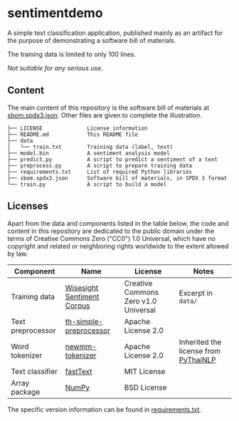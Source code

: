 # sentimentdemo

A simple text classification application, published mainly as an artifact for
the purpose of demonstrating a software bill of materials.

The training data is limited to only 100 lines.

*Not suitable for any serious use.*

## Content

The main content of this repository is the software bill of materials at
[sbom.spdx3.json](./sbom.spdx3.json).
Other files are given to complete the illustration.

```text
├── LICENSE              License information
├── README.md            This README file
├── data
│   └── train.txt        Training data (label, text)
├── model.bin            A sentiment analysis model
├── predict.py           A script to predict a sentiment of a text
├── preprocess.py        A script to prepare training data
├── requirements.txt     List of required Python libraries
├── sbom.spdx3.json      Software bill of materials, in SPDX 3 format
└── train.py             A script to build a model
```

## Licenses

Apart from the data and components listed in the table below, the code and
content in this repository are dedicated to the public domain under the terms
of Creative Commons Zero ("CC0") 1.0 Universal, which have no copyright and
related or neighboring rights worldwide to the extent allowed by law.

| Component | Name | License | Notes |
| --------- | ---- | ------- | ----- |
| Training data | [Wisesight Sentiment Corpus](https://github.com/PyThaiNLP/wisesight-sentiment) | Creative Commons Zero v1.0 Universal | Excerpt in `data/` |
| Text preprocessor | [th-simple-preprocessor](https://pypi.org/project/th-simple-preprocessor/) |  Apache License 2.0 | |
| Word tokenizer | [newmm-tokenizer](https://pypi.org/project/newmm-tokenizer/) | Apache License 2.0 | Inherited the license from [PyThaiNLP](https://pypi.org/project/pythainlp/) |
| Text classifier | [fastText](https://pypi.org/project/fasttext/) | MIT License | |
| Array package | [NumPy](https://pypi.org/project/numpy/) | BSD License | |

 The specific version information can be found in
[requirements.txt](./requirements.txt).
